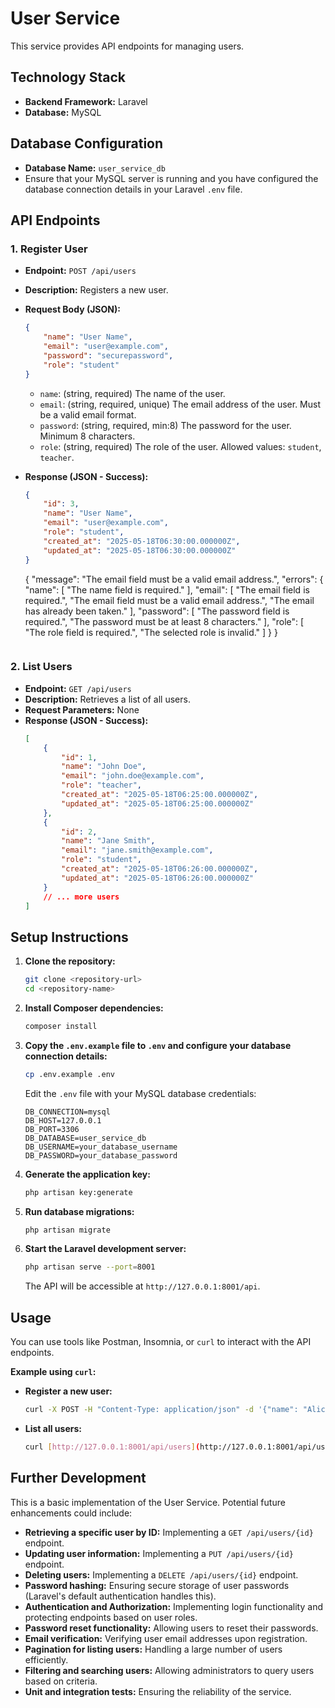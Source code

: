# User Service

This service provides API endpoints for managing users.

## Technology Stack

* **Backend Framework:** Laravel
* **Database:** MySQL

## Database Configuration

* **Database Name:** `user_service_db`
* Ensure that your MySQL server is running and you have configured the database connection details in your Laravel `.env` file.

## API Endpoints

### 1. Register User

* **Endpoint:** `POST /api/users`
* **Description:** Registers a new user.
* **Request Body (JSON):**
    ```json
    {
        "name": "User Name",
        "email": "user@example.com",
        "password": "securepassword",
        "role": "student"
    }
    ```
    * `name`: (string, required) The name of the user.
    * `email`: (string, required, unique) The email address of the user. Must be a valid email format.
    * `password`: (string, required, min:8) The password for the user. Minimum 8 characters.
    * `role`: (string, required) The role of the user. Allowed values: `student`, `teacher`.

* **Response (JSON - Success):**
    ```json
    {
        "id": 3,
        "name": "User Name",
        "email": "user@example.com",
        "role": "student",
        "created_at": "2025-05-18T06:30:00.000000Z",
        "updated_at": "2025-05-18T06:30:00.000000Z"
    }
    ```

    {
        "message": "The email field must be a valid email address.",
        "errors": {
            "name": [
                "The name field is required."
            ],
            "email": [
                "The email field is required.",
                "The email field must be a valid email address.",
                "The email has already been taken."
            ],
            "password": [
                "The password field is required.",
                "The password must be at least 8 characters."
            ],
            "role": [
                "The role field is required.",
                "The selected role is invalid."
            ]
        }
    }
    ```

### 2. List Users

* **Endpoint:** `GET /api/users`
* **Description:** Retrieves a list of all users.
* **Request Parameters:** None
* **Response (JSON - Success):**
    ```json
    [
        {
            "id": 1,
            "name": "John Doe",
            "email": "john.doe@example.com",
            "role": "teacher",
            "created_at": "2025-05-18T06:25:00.000000Z",
            "updated_at": "2025-05-18T06:25:00.000000Z"
        },
        {
            "id": 2,
            "name": "Jane Smith",
            "email": "jane.smith@example.com",
            "role": "student",
            "created_at": "2025-05-18T06:26:00.000000Z",
            "updated_at": "2025-05-18T06:26:00.000000Z"
        }
        // ... more users
    ]
    ```

## Setup Instructions

1.  **Clone the repository:**
    ```bash
    git clone <repository-url>
    cd <repository-name>
    ```

2.  **Install Composer dependencies:**
    ```bash
    composer install
    ```

3.  **Copy the `.env.example` file to `.env` and configure your database connection details:**
    ```bash
    cp .env.example .env
    ```
    Edit the `.env` file with your MySQL database credentials:
    ```
    DB_CONNECTION=mysql
    DB_HOST=127.0.0.1
    DB_PORT=3306
    DB_DATABASE=user_service_db
    DB_USERNAME=your_database_username
    DB_PASSWORD=your_database_password
    ```

4.  **Generate the application key:**
    ```bash
    php artisan key:generate
    ```

5.  **Run database migrations:**
    ```bash
    php artisan migrate
    ```

6.  **Start the Laravel development server:**
    ```bash
    php artisan serve --port=8001
    ```
    The API will be accessible at `http://127.0.0.1:8001/api`.

## Usage

You can use tools like Postman, Insomnia, or `curl` to interact with the API endpoints.

**Example using `curl`:**

* **Register a new user:**
    ```bash
    curl -X POST -H "Content-Type: application/json" -d '{"name": "Alice Johnson", "email": "alice.j@example.com", "password": "password123", "role": "student"}' [http://127.0.0.1:8001/api/users](http://127.0.0.1:8001/api/users)
    ```

* **List all users:**
    ```bash
    curl [http://127.0.0.1:8001/api/users](http://127.0.0.1:8001/api/users)
    ```

## Further Development

This is a basic implementation of the User Service. Potential future enhancements could include:

* **Retrieving a specific user by ID:** Implementing a `GET /api/users/{id}` endpoint.
* **Updating user information:** Implementing a `PUT /api/users/{id}` endpoint.
* **Deleting users:** Implementing a `DELETE /api/users/{id}` endpoint.
* **Password hashing:** Ensuring secure storage of user passwords (Laravel's default authentication handles this).
* **Authentication and Authorization:** Implementing login functionality and protecting endpoints based on user roles.
* **Password reset functionality:** Allowing users to reset their passwords.
* **Email verification:** Verifying user email addresses upon registration.
* **Pagination for listing users:** Handling a large number of users efficiently.
* **Filtering and searching users:** Allowing administrators to query users based on criteria.
* **Unit and integration tests:** Ensuring the reliability of the service.